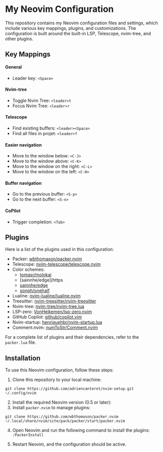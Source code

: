 # My Neovim Configuration

This repository contains my Neovim configuration files and settings, which include various key mappings, plugins, and customizations. The configuration is built around the built-in LSP, Telescope, nvim-tree, and other plugins.

## Key Mappings

#### General

- Leader key: `<Space>`

#### Nvim-tree

- Toggle Nvim Tree: `<leader>t`
- Focus Nvim Tree: `<leader>r`

#### Telescope

- Find existing buffers: `<leader><Space>`
- Find all files in projet: `<leader>f`

#### Easier navigation

- Move to the window below: `<C-J>`
- Move to the window above: `<C-K>`
- Move to the window on the right: `<C-L>`
- Move to the window on the left: `<C-H>`

#### Buffer navigation

- Go to the previous buffer: `<S-p>`
- Go to the next buffer: `<S-n>`

#### CoPilot
- Trigger completion: `<Tab>` 

## Plugins

Here is a list of the plugins used in this configuration:

- Packer: [wbthomason/packer.nvim](https://github.com/wbthomason/packer.nvim)
- Telescope: [nvim-telescope/telescope.nvim](https://github.com/nvim-telescope/telescope.nvim)
- Color schemes:
  - [tomasr/molokai](https://github.com/tomasr/molokai)
  - [sainnhe/edge](https
  - [sainnhe/edge](https://github.com/sainnhe/edge)
  - [sonph/onehalf](https://github.com/sonph/onehalf)
- Lualine: [nvim-lualine/lualine.nvim](https://github.com/nvim-lualine/lualine.nvim)
- Treesitter: [nvim-treesitter/nvim-treesitter](https://github.com/nvim-treesitter/nvim-treesitter)
- Nvim-tree: [nvim-tree/nvim-tree.lua](https://github.com/nvim-tree/nvim-tree.lua)
- LSP-zero: [VonHeikemen/lsp-zero.nvim](https://github.com/VonHeikemen/lsp-zero.nvim)
- GitHub Copilot: [github/copilot.vim](https://github.com/github/copilot.vim)
- Nvim-startup: [henriquehbr/nvim-startup.lua](https://github.com/henriquehbr/nvim-startup.lua)
- Comment.nvim: [numToStr/Comment.nvim](https://github.com/numToStr/Comment.nvim)

For a complete list of plugins and their dependencies, refer to the `packer.lua` file.

## Installation

To use this Neovim configuration, follow these steps:

1. Clone this repository to your local machine:

```git clone https://github.com/adriencanterot/nvim-setup.git ~/.config/nvim```

2. Install the required Neovim version (0.5 or later):
3. Install `packer.nvim` to manage plugins:
```
git clone https://github.com/wbthomason/packer.nvim
~/.local/share/nvim/site/pack/packer/start/packer.nvim
```

4. Open Neovim and run the following command to install the plugins:
`:PackerInstall`

5. Restart Neovim, and the configuration should be active.

